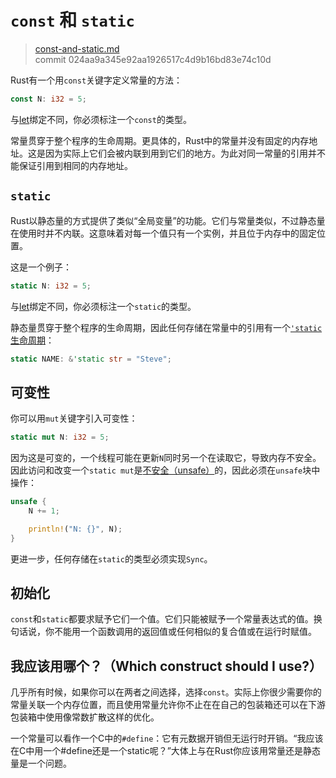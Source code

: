 # `const` 和 `static`

> [const-and-static.md](https://github.com/rust-lang/rust/blob/master/src/doc/book/const-and-static.md)
> <br>
> commit 024aa9a345e92aa1926517c4d9b16bd83e74c10d

Rust有一个用`const`关键字定义常量的方法：

```rust
const N: i32 = 5;
```

与[let](http://doc.rust-lang.org/nightly/book/variable-bindings.html)绑定不同，你必须标注一个`const`的类型。

常量贯穿于整个程序的生命周期。更具体的，Rust中的常量并没有固定的内存地址。这是因为实际上它们会被内联到用到它们的地方。为此对同一常量的引用并不能保证引用到相同的内存地址。

## `static`

Rust以静态量的方式提供了类似“全局变量”的功能。它们与常量类似，不过静态量在使用时并不内联。这意味着对每一个值只有一个实例，并且位于内存中的固定位置。

这是一个例子：

```rust
static N: i32 = 5;
```

与[let](http://doc.rust-lang.org/nightly/book/variable-bindings.html)绑定不同，你必须标注一个`static`的类型。

静态量贯穿于整个程序的生命周期，因此任何存储在常量中的引用有一个[`'static`生命周期](http://doc.rust-lang.org/nightly/book/lifetimes.html)：

```rust
static NAME: &'static str = "Steve";
```

## 可变性
你可以用`mut`关键字引入可变性：

```rust
static mut N: i32 = 5;
```

因为这是可变的，一个线程可能在更新`N`同时另一个在读取它，导致内存不安全。因此访问和改变一个`static mut`是[不安全（unsafe）](http://doc.rust-lang.org/nightly/book/unsafe.html)的，因此必须在`unsafe`块中操作：

```rust
unsafe {
    N += 1;

    println!("N: {}", N);
}
```

更进一步，任何存储在`static`的类型必须实现`Sync`。

## 初始化
`const`和`static`都要求赋予它们一个值。它们只能被赋予一个常量表达式的值。换句话说，你不能用一个函数调用的返回值或任何相似的复合值或在运行时赋值。

## 我应该用哪个？（Which construct should I use?）
几乎所有时候，如果你可以在两者之间选择，选择`const`。实际上你很少需要你的常量关联一个内存位置，而且使用常量允许你不止在在自己的包装箱还可以在下游包装箱中使用像常数扩散这样的优化。

一个常量可以看作一个C中的`#define`：它有元数据开销但无运行时开销。“我应该在C中用一个#define还是一个static呢？”大体上与在Rust你应该用常量还是静态量是一个问题。
